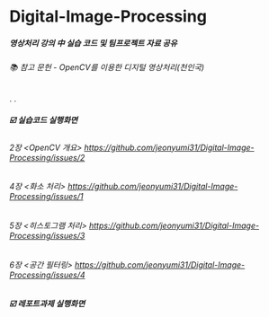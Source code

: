 # Digital-Image-Processing

##### 영상처리 강의 中 실습 코드 및 팀프로젝트 자료 공유
###### 📚 참고 문헌 - OpenCV를 이용한 디지털 영상처리(천인국)

.
.

##### ☑️ 실습코드 실행화면
###### 2장 <OpenCV 개요> https://github.com/jeonyumi31/Digital-Image-Processing/issues/2
###### 4장 <화소 처리> https://github.com/jeonyumi31/Digital-Image-Processing/issues/1
###### 5장 <히스토그램 처리> https://github.com/jeonyumi31/Digital-Image-Processing/issues/3
###### 6장 <공간 필터링> https://github.com/jeonyumi31/Digital-Image-Processing/issues/4


##### ☑️ 레포트과제 실행화면
